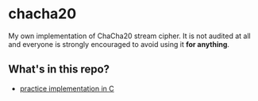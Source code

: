 # chacha20

My own implementation of ChaCha20 stream cipher. It is not
audited at all and everyone is strongly encouraged to avoid
using it **for anything**.

## What's in this repo?

- [practice implementation in C](c/)
